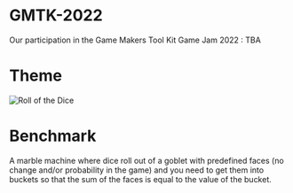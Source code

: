 # GMTK-2022
Our participation in the Game Makers Tool Kit Game Jam 2022 : TBA

# Theme
![Roll of the Dice](https://img.itch.zone/aW1nLzk0NTkwMDcucG5n/original/ZK4O1T.png)

# Benchmark
A marble machine where dice roll out of a goblet with predefined faces (no change and/or probability in the game) and you need to get them into buckets so that the sum of the faces is equal to the value of the bucket.

